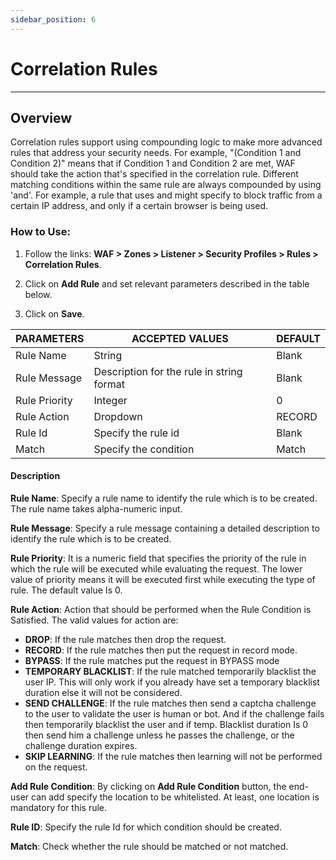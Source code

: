 ```yaml
---
sidebar_position: 6
---
```


# Correlation Rules

---

## Overview

Correlation rules support using compounding logic to make more advanced rules that address your security needs. For example, "(Condition 1 and Condition 2)" means that if Condition 1 and Condition 2 are met, WAF should take the action that's specified in the correlation rule. Different matching conditions within the same rule are always compounded by using 'and'. For example, a rule that uses and might specify to block traffic from a certain IP address, and only if a certain browser is being used. 

### How to Use:

1. Follow the links: **WAF > Zones > Listener > Security Profiles > Rules > Correlation Rules**.

2. Click on **Add Rule** and set relevant parameters described in the table below.

3. Click on **Save**.

| PARAMETERS    | ACCEPTED VALUES                           | DEFAULT |
|---------------|-------------------------------------------|---------|
| Rule Name     | String                                    | Blank   |
| Rule Message  | Description for the rule in string format | Blank   |
| Rule Priority | Integer                                   | 0       |
| Rule Action   | Dropdown                                  | RECORD  |
| Rule Id       | Specify the rule id                       | Blank   |
| Match         | Specify the condition                     | Match   |

#### Description

**Rule Name**: Specify a rule name to identify the rule which is to be created. The rule name takes alpha-numeric input.

**Rule Message**: Specify a rule message containing a detailed description to identify the rule which is to be created. 

**Rule Priority**: It is a numeric field that specifies the priority of the rule in which the rule will be executed while evaluating the request. The lower value of priority means it will be executed first while executing the type of rule. The default value Is 0. 

**Rule Action**: Action that should be performed when the Rule Condition is Satisfied. The valid values for action are: 
- **DROP**: If the rule matches then drop the request. 
- **RECORD**: If the rule matches then put the request in record mode. 
- **BYPASS**: If the rule matches put the request in BYPASS mode 
- **TEMPORARY BLACKLIST**: If the rule matched temporarily blacklist the user IP. This will only work if you already have set a temporary blacklist duration else it will not be considered. 
- **SEND CHALLENGE**: If the rule matches then send a captcha challenge to the user to validate the user is human or bot. And if the challenge fails then temporarily blacklist the user and if temp. Blacklist duration Is 0 then send him a challenge unless he passes the challenge, or the challenge duration expires. 
- **SKIP LEARNING**: If the rule matches then learning will not be performed on the request. 

**Add Rule Condition**: By clicking on **Add Rule Condition** button, the end-user can add specify the location to be whitelisted. At least, one location is mandatory for this rule. 

**Rule ID**: Specify the rule Id for which condition should be created. 

**Match**:  Check whether the rule should be matched or not matched. 